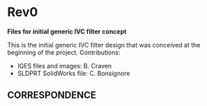# Rev0

**Files for initial generic IVC filter concept**

This is the initial generic IVC filter design that was conceived at the beginning of the project. 
Contributions: 
* IGES files and images: B. Craven
* SLDPRT SolidWorks file: C. Bonsignore

CORRESPONDENCE
--------------
